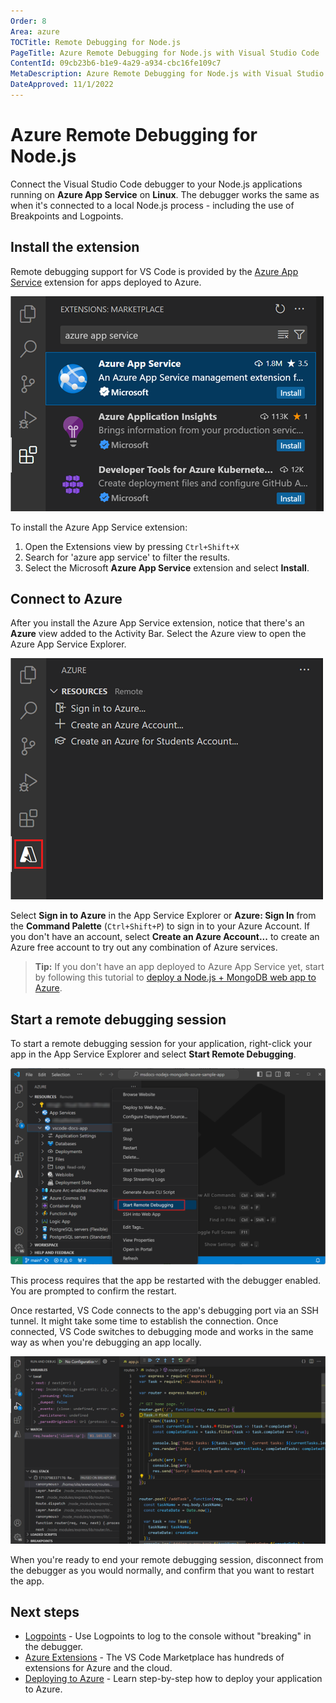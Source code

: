 ```yaml
---
Order: 8
Area: azure
TOCTitle: Remote Debugging for Node.js
PageTitle: Azure Remote Debugging for Node.js with Visual Studio Code
ContentId: 09cb23b6-b1e9-4a29-a934-cbc16fe109c7
MetaDescription: Azure Remote Debugging for Node.js with Visual Studio Code
DateApproved: 11/1/2022
---
```


# Azure Remote Debugging for Node.js

Connect the Visual Studio Code debugger to your Node.js applications running on **Azure App Service** on **Linux**. The debugger works the same as when it's connected to a local Node.js process - including the use of Breakpoints and Logpoints.

## Install the extension

Remote debugging support for VS Code is provided by the [Azure App Service](https://marketplace.visualstudio.com/items?itemName=ms-azuretools.vscode-azureappservice) extension for apps deployed to Azure.

![Select App Service extension](images/remote-debugging/install-app-service.png)

To install the Azure App Service extension:

1. Open the Extensions view by pressing `Ctrl+Shift+X`
1. Search for 'azure app service' to filter the results.
1. Select the Microsoft **Azure App Service** extension and select **Install**.

## Connect to Azure

After you install the Azure App Service extension, notice that there's an **Azure** view added to the Activity Bar. Select the Azure view to open the Azure App Service Explorer.

![App Service explorer](images/remote-debugging/app-service-explorer.png)

Select **Sign in to Azure** in the App Service Explorer or **Azure: Sign In** from the **Command Palette** (`Ctrl+Shift+P`) to sign in to your Azure Account. If you don't have an account, select **Create an Azure Account...** to create an Azure free account to try out any combination of Azure services.

> **Tip:** If you don't have an app deployed to Azure App Service yet, start by following this tutorial to [deploy a Node.js + MongoDB web app to Azure](https://learn.microsoft.com/azure/app-service/tutorial-nodejs-mongodb-app).

## Start a remote debugging session

To start a remote debugging session for your application, right-click your app in the App Service Explorer and select **Start Remote Debugging**.

![Start remote debugging](images/remote-debugging/start-remote-debugging.png)

This process requires that the app be restarted with the debugger enabled. You are prompted to confirm the restart.

Once restarted, VS Code connects to the app's debugging port via an SSH tunnel. It might take some time to establish the connection. Once connected, VS Code switches to debugging mode and works in the same way as when you're debugging an app locally.

![Remote breakpoint](images/remote-debugging/remote-breakpoint.png)

When you're ready to end your remote debugging session, disconnect from the debugger as you would normally, and confirm that you want to restart the app.

## Next steps

- [Logpoints](/docs/editor/debugging.md#logpoints) - Use Logpoints to log to the console without "breaking" in the debugger.
- [Azure Extensions](/docs/azure/extensions.md) - The VS Code Marketplace has hundreds of extensions for Azure and the cloud.
- [Deploying to Azure](/docs/azure/deployment.md) - Learn step-by-step how to deploy your application to Azure.
